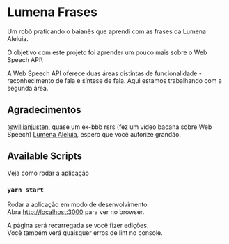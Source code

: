 # Lumena Frases

Um robô praticando o baianês que aprendi com as frases da Lumena Aleluia.

O objetivo com este projeto foi aprender um pouco mais sobre o Web Speech API\

A Web Speech API oferece duas áreas distintas de funcionalidade - reconhecimento de fala e síntese de fala. Aqui estamos trabalhando com a segunda área.


## Agradecimentos
[@willianjusten](https://github.com/willianjusten), quase um ex-bbb rsrs (fez um vídeo bacana sobre Web Speech)
[Lumena Aleluia](https://www.instagram.com/lumena.aleluia), espero que você autorize grandão.

## Available Scripts

Veja como rodar a aplicação

### `yarn start`

Rodar a aplicação em modo de desenvolvimento.\
Abra [http://localhost:3000](http://localhost:3000) para ver no browser.

A página será recarregada se você fizer edições.\
Você também verá quaisquer erros de lint no console.
